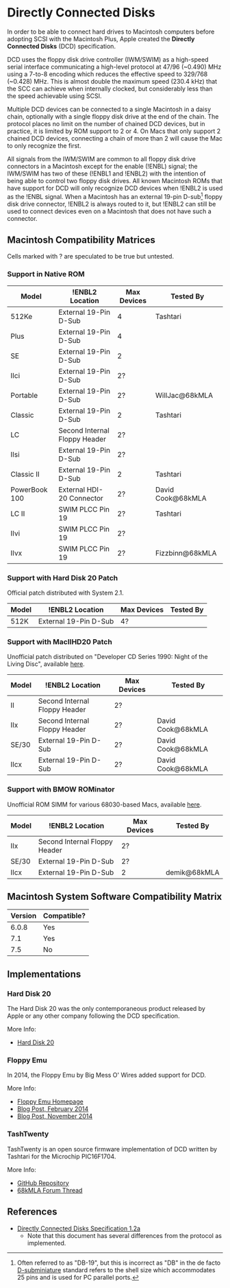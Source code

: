 # Directly Connected Disks 

In order to be able to connect hard drives to Macintosh computers before adopting SCSI with the Macintosh Plus, Apple created the **Directly Connected Disks** (DCD) specification.

DCD uses the floppy disk drive controller (IWM/SWIM) as a high-speed serial interface communicating a high-level protocol at 47/96 (~0.490) MHz using a 7-to-8 encoding which reduces the effective speed to 329/768 (~0.428) MHz.  This is almost double the maximum speed (230.4 kHz) that the SCC can achieve when internally clocked, but considerably less than the speed achievable using SCSI.

Multiple DCD devices can be connected to a single Macintosh in a daisy chain, optionally with a single floppy disk drive at the end of the chain.  The protocol places no limit on the number of chained DCD devices, but in practice, it is limited by ROM support to 2 or 4.  On Macs that only support 2 chained DCD devices, connecting a chain of more than 2 will cause the Mac to only recognize the first.

All signals from the IWM/SWIM are common to all floppy disk drive connectors in a Macintosh except for the enable (!ENBL) signal; the IWM/SWIM has two of these (!ENBL1 and !ENBL2) with the intention of being able to control two floppy disk drives.  All known Macintosh ROMs that have support for DCD will only recognize DCD devices when !ENBL2 is used as the !ENBL signal.  When a Macintosh has an external 19-pin D-sub[^1] floppy disk drive connector, !ENBL2 is always routed to it, but !ENBL2 can still be used to connect devices even on a Macintosh that does not have such a connector.


## Macintosh Compatibility Matrices

Cells marked with ? are speculated to be true but untested.


### Support in Native ROM

| Model         | !ENBL2 Location               | Max Devices | Tested By         |
| ------------- | ----------------------------- | ----------- | ----------------- |
| 512Ke         | External 19-Pin D-Sub         | 4           | Tashtari          |
| Plus          | External 19-Pin D-Sub         | 4           |                   |
| SE            | External 19-Pin D-Sub         | 2           |                   |
| IIci          | External 19-Pin D-Sub         | 2?          |                   |
| Portable      | External 19-Pin D-Sub         | 2?          | WillJac@68kMLA    |
| Classic       | External 19-Pin D-Sub         | 2           | Tashtari          |
| LC            | Second Internal Floppy Header | 2?          |                   |
| IIsi          | External 19-Pin D-Sub         | 2?          |                   |
| Classic II    | External 19-Pin D-Sub         | 2           | Tashtari          |
| PowerBook 100 | External HDI-20 Connector     | 2?          | David Cook@68kMLA |
| LC II         | SWIM PLCC Pin 19              | 2?          | Tashtari          |
| IIvi          | SWIM PLCC Pin 19              | 2?          |                   |
| IIvx          | SWIM PLCC Pin 19              | 2?          | Fizzbinn@68kMLA   |


### Support with Hard Disk 20 Patch

Official patch distributed with System 2.1.

| Model | !ENBL2 Location       | Max Devices | Tested By |
| ----- | --------------------- | ----------- | --------- |
| 512K  | External 19-Pin D-Sub | 4?          |           |


### Support with MacIIHD20 Patch

Unofficial patch distributed on "Developer CD Series 1990: Night of the Living Disc", available [here](https://discmaster.textfiles.com/browse/31867/bincue/Night%20of%20the%20Living%20Disc.bin/Storage%20&%20Communications/Hard%20Disks/HD%2020%20Drivers%201.1/).

| Model | !ENBL2 Location               | Max Devices | Tested By         |
| ----- | ----------------------------- | ----------- | ----------------- |
| II    | Second Internal Floppy Header | 2?          |                   |
| IIx   | Second Internal Floppy Header | 2?          | David Cook@68kMLA |
| SE/30 | External 19-Pin D-Sub         | 2?          | David Cook@68kMLA |
| IIcx  | External 19-Pin D-Sub         | 2?          | David Cook@68kMLA |


### Support with BMOW ROMinator

Unofficial ROM SIMM for various 68030-based Macs, available [here](https://www.bigmessowires.com/mac-rom-inator-ii/).

| Model | !ENBL2 Location               | Max Devices | Tested By    |
| ----- | ----------------------------- | ----------- | ------------ |
| IIx   | Second Internal Floppy Header | 2?          |              |
| SE/30 | External 19-Pin D-Sub         | 2?          |              |
| IIcx  | External 19-Pin D-Sub         | 2           | demik@68kMLA |


## Macintosh System Software Compatibility Matrix

| Version | Compatible? |
| ------- | ----------- |
| 6.0.8   | Yes         |
| 7.1     | Yes         |
| 7.5     | No          |


## Implementations

### Hard Disk 20

The Hard Disk 20 was the only contemporaneous product released by Apple or any other company following the DCD specification.

More Info:
  * [Hard Disk 20](https://en.wikipedia.org/wiki/Hard_Disk_20)


### Floppy Emu

In 2014, the Floppy Emu by Big Mess O' Wires added support for DCD.

More Info:
  * [Floppy Emu Homepage](https://www.bigmessowires.com/floppy-emu/)
  * [Blog Post, February 2014](https://www.bigmessowires.com/2014/02/06/emulating-the-apple-hd20/)
  * [Blog Post, November 2014](https://www.bigmessowires.com/2014/11/22/reverse-engineering-the-hd20/)


### TashTwenty

TashTwenty is an open source firmware implementation of DCD written by Tashtari for the Microchip PIC16F1704.

More Info:
  * [GitHub Repository](https://github.com/lampmerchant/tashtwenty/)
  * [68kMLA Forum Thread](https://68kmla.org/bb/index.php?threads/tashtwenty-single-chip-dcd-hard-disk-20-interface.39357/)


## References

  * [Directly Connected Disks Specification 1.2a](http://bitsavers.trailing-edge.com/pdf/apple/disk/hd20/Directly_Connected_Disks_Specification_1.2a_May85.pdf)
    * Note that this document has several differences from the protocol as implemented.

[^1]: Often referred to as "DB-19", but this is incorrect as "DB" in the de facto [D-subminiature](https://en.wikipedia.org/wiki/D-subminiature) standard refers to the shell size which accommodates 25 pins and is used for PC parallel ports.
